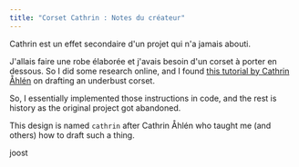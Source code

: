 ```yaml
---
title: "Corset Cathrin : Notes du créateur"
---
```


Cathrin est un effet secondaire d'un projet qui n'a jamais abouti.

J'allais faire une robe élaborée et j'avais besoin d'un corset à porter en dessous. So I did some research online, and I found [this tutorial by Cathrin Åhlén](https://katafalk.wordpress.com/2010/06/24/underbust-pattern-tutorial/) on drafting an underbust corset.

So, I essentially implemented those instructions in code, and the rest is history as the original project got abandoned.

This design is named `cathrin` after Cathrin Åhlén who taught me (and others) how to draft such a thing.

joost
